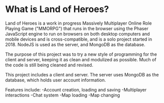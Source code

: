 # What is Land of Heroes?
Land of Heroes is a work in progress Massively Multiplayer Online Role Playing Game ("MMORPG") that runs in the browser using the Phaser JavaScript engine to run on browsers on both desktop computers and mobile devices and is cross-compatible, and is a solo project started in 2018. NodeJS is used as the server, and MongoDB as the database.

The purpose of this project was to try a new style of programming for the client and server, keeping it as clean and modulized as possible. Much of the code is still being cleaned and revised.

This project includes a client and server. The server uses MongoDB as the database, which holds user account information.

Features include:
-Account creation, loading and saving
-Multiplayer interactions
-Chat system
-Map loading
-Map changing
